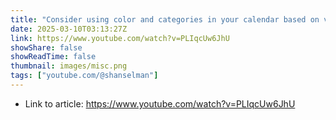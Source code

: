 ```yaml
---
title: "Consider using color and categories in your calendar based on vibes and emotion"
date: 2025-03-10T03:13:27Z
link: https://www.youtube.com/watch?v=PLIqcUw6JhU
showShare: false
showReadTime: false
thumbnail: images/misc.png
tags: ["youtube.com/@shanselman"]
---
```



- Link to article: https://www.youtube.com/watch?v=PLIqcUw6JhU